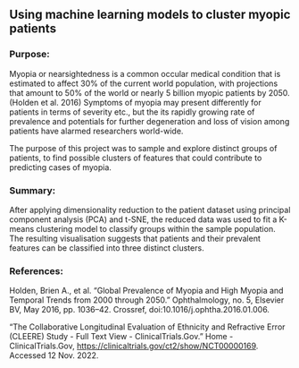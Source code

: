 ## Using machine learning models to cluster myopic patients

### Purpose:
Myopia or nearsightedness is a common occular medical condition that is estimated to affect 30% of the current world population, with projections that amount to 50% of the world or nearly 5 billion myopic patients by 2050. (Holden et al. 2016) Symptoms of myopia may present differently for patients in terms of severity etc., but the its rapidly growing rate of prevalence and potentials for further degeneration and loss of vision among patients have alarmed researchers world-wide. 

The purpose of this project was to sample and explore distinct groups of patients, to find possible clusters of features that could contribute to predicting cases of myopia.

### Summary:
After applying dimensionality reduction to the patient dataset using principal component analysis (PCA) and t-SNE, the reduced data was used to fit a K-means clustering model to classify groups within the sample population. The resulting visualisation suggests that patients and their prevalent features can be classified into three distinct clusters.



### References:
Holden, Brien A., et al. “Global Prevalence of Myopia and High Myopia and Temporal Trends from 2000 through 2050.” Ophthalmology, no. 5, Elsevier BV, May 2016, pp. 1036–42. Crossref, doi:10.1016/j.ophtha.2016.01.006.

“The Collaborative Longitudinal Evaluation of Ethnicity and Refractive Error (CLEERE) Study - Full Text View - ClinicalTrials.Gov.” Home - ClinicalTrials.Gov, https://clinicaltrials.gov/ct2/show/NCT00000169. Accessed 12 Nov. 2022.


